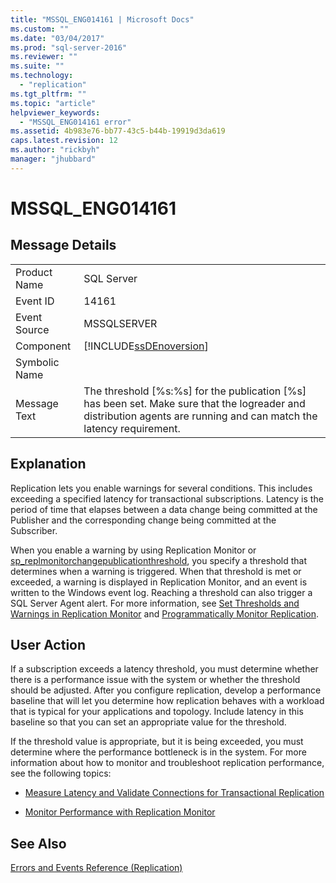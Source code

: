 ```yaml
---
title: "MSSQL_ENG014161 | Microsoft Docs"
ms.custom: ""
ms.date: "03/04/2017"
ms.prod: "sql-server-2016"
ms.reviewer: ""
ms.suite: ""
ms.technology: 
  - "replication"
ms.tgt_pltfrm: ""
ms.topic: "article"
helpviewer_keywords: 
  - "MSSQL_ENG014161 error"
ms.assetid: 4b983e76-bb77-43c5-b44b-19919d3da619
caps.latest.revision: 12
ms.author: "rickbyh"
manager: "jhubbard"
---
```

# MSSQL_ENG014161
    
## Message Details  
  
|||  
|-|-|  
|Product Name|SQL Server|  
|Event ID|14161|  
|Event Source|MSSQLSERVER|  
|Component|[!INCLUDE[ssDEnoversion](../../a9notintoc/includes/ssdenoversion-md.md)]|  
|Symbolic Name||  
|Message Text|The threshold [%s:%s] for the publication [%s] has been set. Make sure that the logreader and distribution agents are running and can match the latency requirement.|  
  
## Explanation  
 Replication lets you enable warnings for several conditions. This includes exceeding a specified latency for transactional subscriptions. Latency is the period of time that elapses between a data change being committed at the Publisher and the corresponding change being committed at the Subscriber.  
  
 When you enable a warning by using Replication Monitor or [sp_replmonitorchangepublicationthreshold](../../relational-databases/reference/system-stored-procedures/sp-replmonitorchangepublicationthreshold-transact-sql.md), you specify a threshold that determines when a warning is triggered. When that threshold is met or exceeded, a warning is displayed in Replication Monitor, and an event is written to the Windows event log. Reaching a threshold can also trigger a SQL Server Agent alert. For more information, see [Set Thresholds and Warnings in Replication Monitor](../../relational-databases/replication/monitor/set-thresholds-and-warnings-in-replication-monitor.md) and [Programmatically Monitor Replication](../../relational-databases/replication/monitor/programmatically-monitor-replication.md).  
  
## User Action  
 If a subscription exceeds a latency threshold, you must determine whether there is a performance issue with the system or whether the threshold should be adjusted. After you configure replication, develop a performance baseline that will let you determine how replication behaves with a workload that is typical for your applications and topology. Include latency in this baseline so that you can set an appropriate value for the threshold.  
  
 If the threshold value is appropriate, but it is being exceeded, you must determine where the performance bottleneck is in the system. For more information about how to monitor and troubleshoot replication performance, see the following topics:  
  
-   [Measure Latency and Validate Connections for Transactional Replication](../../relational-databases/replication/monitor/measure-latency-and-validate-connections-for-transactional-replication.md)  
  
-   [Monitor Performance with Replication Monitor](../../relational-databases/replication/monitor/monitor-performance-with-replication-monitor.md)  
  
## See Also  
 [Errors and Events Reference &#40;Replication&#41;](../../relational-databases/replication/errors-and-events-reference-replication.md)  
  
  